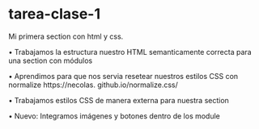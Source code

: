 # tarea-clase-1
Mi primera section con html y css.

• Trabajamos la estructura nuestro HTML semanticamente correcta para una section con módulos

• Aprendimos para que nos servia resetear nuestros estilos CSS con normalize https://necolas.
github.io/normalize.css/

• Trabajamos estilos CSS de manera externa para nuestra section

• Nuevo: Integramos imágenes y botones dentro de los module
